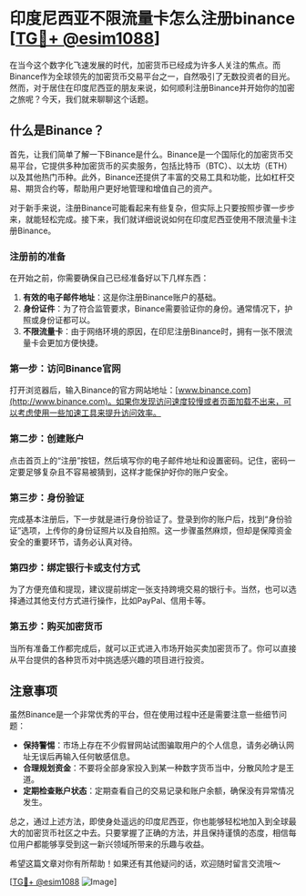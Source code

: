 # 印度尼西亚不限流量卡怎么注册binance [[TG💪+ @esim1088](https://t.me/s/esim1088)]

在当今这个数字化飞速发展的时代，加密货币已经成为许多人关注的焦点。而Binance作为全球领先的加密货币交易平台之一，自然吸引了无数投资者的目光。然而，对于居住在印度尼西亚的朋友来说，如何顺利注册Binance并开始你的加密之旅呢？今天，我们就来聊聊这个话题。

## 什么是Binance？

首先，让我们简单了解一下Binance是什么。Binance是一个国际化的加密货币交易平台，它提供多种加密货币的买卖服务，包括比特币（BTC）、以太坊（ETH）以及其他热门币种。此外，Binance还提供了丰富的交易工具和功能，比如杠杆交易、期货合约等，帮助用户更好地管理和增值自己的资产。

对于新手来说，注册Binance可能看起来有些复杂，但实际上只要按照步骤一步步来，就能轻松完成。接下来，我们就详细说说如何在印度尼西亚使用不限流量卡注册Binance。

### 注册前的准备

在开始之前，你需要确保自己已经准备好以下几样东西：

1. **有效的电子邮件地址**：这是你注册Binance账户的基础。
2. **身份证件**：为了符合监管要求，Binance需要验证你的身份。通常情况下，护照或身份证都可以。
3. **不限流量卡**：由于网络环境的原因，在印尼注册Binance时，拥有一张不限流量卡会更加方便快捷。

### 第一步：访问Binance官网

打开浏览器后，输入Binance的官方网站地址：[www.binance.com](http://www.binance.com)。如果你发现访问速度较慢或者页面加载不出来，可以考虑使用一些加速工具来提升访问效率。

### 第二步：创建账户

点击首页上的“注册”按钮，然后填写你的电子邮件地址和设置密码。记住，密码一定要足够复杂且不容易被猜到，这样才能保护好你的账户安全。

### 第三步：身份验证

完成基本注册后，下一步就是进行身份验证了。登录到你的账户后，找到“身份验证”选项，上传你的身份证照片以及自拍照。这一步骤虽然麻烦，但却是保障资金安全的重要环节，请务必认真对待。

### 第四步：绑定银行卡或支付方式

为了方便充值和提现，建议提前绑定一张支持跨境交易的银行卡。当然，也可以选择通过其他支付方式进行操作，比如PayPal、信用卡等。

### 第五步：购买加密货币

当所有准备工作都完成后，就可以正式进入市场开始买卖加密货币了。你可以直接从平台提供的各种货币对中挑选感兴趣的项目进行投资。

## 注意事项

虽然Binance是一个非常优秀的平台，但在使用过程中还是需要注意一些细节问题：

- **保持警惕**：市场上存在不少假冒网站试图骗取用户的个人信息，请务必确认网址无误后再输入任何敏感信息。
- **合理规划资金**：不要将全部身家投入到某一种数字货币当中，分散风险才是王道。
- **定期检查账户状态**：定期查看自己的交易记录和账户余额，确保没有异常情况发生。

总之，通过上述方法，即使身处遥远的印度尼西亚，你也能够轻松地加入到全球最大的加密货币社区之中去。只要掌握了正确的方法，并且保持谨慎的态度，相信每位用户都能够享受到这一新兴领域所带来的乐趣与收益。

希望这篇文章对你有所帮助！如果还有其他疑问的话，欢迎随时留言交流哦～ 

[[TG💪+ @esim1088](https://t.me/s/esim1088) ![Image](https://i.postimg.cc/4NQfJmqS/Snipaste-2025-05-13-00-14-12.png)]